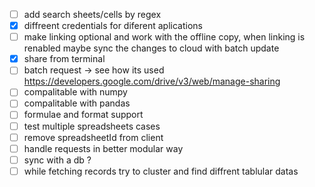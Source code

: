 - [ ]  add search sheets/cells by regex
- [x] diffreent credentials for diferent aplications
- [ ] make linking optional and work with the offline copy, when linking is renabled maybe sync the changes to cloud with batch update
- [x] share from terminal
- [ ] batch request -> see how its used https://developers.google.com/drive/v3/web/manage-sharing
- [ ] compalitable with numpy
- [ ] compalitable with pandas
- [ ] formulae and format support
- [ ] test multiple spreadsheets cases
- [ ] remove spreadsheetId from client
- [ ] handle requests in better modular way 
- [ ] sync with a db ?
- [ ] while fetching records try to cluster and find diffrent tablular datas

